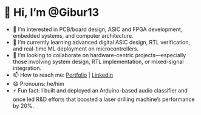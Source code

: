 # 👋 Hi, I’m @Gibur13

- 👀 I’m interested in PCB/board design, ASIC and FPGA development, embedded systems, and computer architecture.
- 🌱 I’m currently learning advanced digital ASIC design, RTL verification, and real-time ML deployment on microcontrollers.
- 💞️ I’m looking to collaborate on hardware-centric projects—especially those involving system design, RTL implementation, or mixed-signal integration.
- 📫 How to reach me: [Portfolio](https://app--yuval-portfolio-8d350fa4.base44.app) | [LinkedIn](https://www.linkedin.com/in/yuval-steimberg)
- 😄 Pronouns: he/him
- ⚡ Fun fact: I built and deployed an Arduino-based audio classifier and once led R&D efforts that boosted a laser drilling machine’s performance by 20%.

